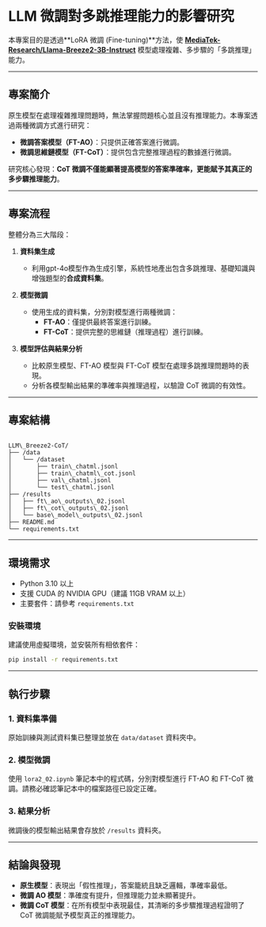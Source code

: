 # LLM 微調對多跳推理能力的影響研究

本專案目的是透過**LoRA 微調 (Fine-tuning)**方法，使 **[MediaTek-Research/Llama-Breeze2-3B-Instruct](https://huggingface.co/MediaTek-Research/Llama-Breeze2-3B-Instruct)** 模型處理複雜、多步驟的「多跳推理」能力。

---

## 專案簡介

原生模型在處理複雜推理問題時，無法掌握問題核心並且沒有推理能力。本專案透過兩種微調方式進行研究：

* **微調答案模型（FT-AO）**：只提供正確答案進行微調。
* **微調思維鏈模型（FT-CoT）**：提供包含完整推理過程的數據進行微調。

研究核心發現：**CoT 微調不僅能顯著提高模型的答案準確率，更能賦予其真正的多步驟推理能力**。

---

## 專案流程

整體分為三大階段：

1.  **資料集生成**
    * 利用gpt-4o模型作為生成引擎，系統性地產出包含多跳推理、基礎知識與增強題型的**合成資料集**。

2.  **模型微調**
    * 使用生成的資料集，分別對模型進行兩種微調：
        * **FT-AO**：僅提供最終答案進行訓練。
        * **FT-CoT**：提供完整的思維鏈（推理過程）進行訓練。

3.  **模型評估與結果分析**
    * 比較原生模型、FT-AO 模型與 FT-CoT 模型在處理多跳推理問題時的表現。
    * 分析各模型輸出結果的準確率與推理過程，以驗證 CoT 微調的有效性。

---


## 專案結構

```

LLM\_Breeze2-CoT/
├── /data
│   └── /dataset
│       ├── train\_chatml.jsonl
│       ├── train\_chatml\_cot.jsonl
│       ├── val\_chatml.jsonl
│       └── test\_chatml.jsonl
├── /results
│   ├── ft\_ao\_outputs\_02.jsonl
│   ├── ft\_cot\_outputs\_02.jsonl
│   └── base\_model\_outputs\_02.jsonl
├── README.md
└── requirements.txt

````

---

##  環境需求

* Python 3.10 以上
* 支援 CUDA 的 NVIDIA GPU（建議 11GB VRAM 以上）
* 主要套件：請參考 `requirements.txt`

###  安裝環境

建議使用虛擬環境，並安裝所有相依套件：

```bash
pip install -r requirements.txt
````

-----

##  執行步驟

### 1\. 資料集準備

原始訓練與測試資料集已整理並放在 `data/dataset` 資料夾中。

### 2\. 模型微調

使用 `lora2_02.ipynb` 筆記本中的程式碼，分別對模型進行 FT-AO 和 FT-CoT 微調。請務必確認筆記本中的檔案路徑已設定正確。

### 3\. 結果分析

微調後的模型輸出結果會存放於 `/results` 資料夾。

-----

## 結論與發現

  * **原生模型**：表現出「假性推理」，答案籠統且缺乏邏輯，準確率最低。
  * **微調 AO 模型**：準確度有提升，但推理能力並未顯著提升。
  * **微調 CoT 模型**：在所有模型中表現最佳，其清晰的多步驟推理過程證明了 CoT 微調能賦予模型真正的推理能力。

<!-- end list -->

```
```